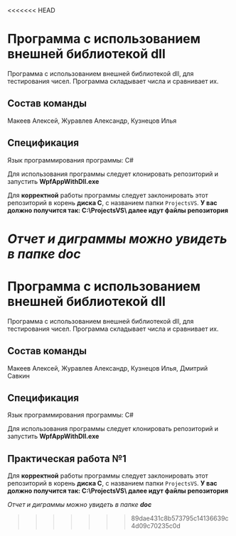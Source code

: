 <<<<<<< HEAD
# Программа с использованием внешней библиотекой dll

Программа с использованием внешней библиотекой dll, для тестирования чисел. Программа складывает числа и сравнивает их.

## Состав команды

Макеев Алексей, Журавлев Александр, Кузнецов Илья

## Спецификация

Язык программирования программы: C#

Для использования программы следует клонировать репозиторий и запустить **WpfAppWithDll.exe**

Для **корректной** работы программы следует заклонировать этот репозиторий в корень **диска C**, с названием папки ```ProjectsVS```. 
**У вас должно получится так: C:\ProjectsVS\ далее идут файлы репозитория**

*Отчет и диграммы можно увидеть в папке **doc***
=======
# Программа с использованием внешней библиотекой dll

Программа с использованием внешней библиотекой dll, для тестирования чисел. Программа складывает числа и сравнивает их.

## Состав команды

Макеев Алексей, Журавлев Александр, Кузнецов Илья, Дмитрий Савкин

## Спецификация

Язык программирования программы: C#

Для использования программы следует клонировать репозиторий и запустить **WpfAppWithDll.exe**

## Практическая работа №1
Для **корректной** работы программы следует заклонировать этот репозиторий в корень **диска C**, с названием папки ```ProjectsVS```. 
**У вас должно получится так: C:\ProjectsVS\ далее идут файлы репозитория**

*Отчет и диграммы можно увидеть в папке **doc***
>>>>>>> 89dae431c8b573795c14136639c4d09c70235c0d
